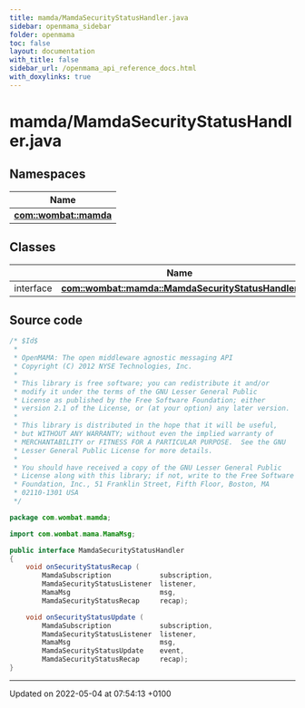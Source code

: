 ```yaml
---
title: mamda/MamdaSecurityStatusHandler.java
sidebar: openmama_sidebar
folder: openmama
toc: false
layout: documentation
with_title: false
sidebar_url: /openmama_api_reference_docs.html
with_doxylinks: true
---
```


# mamda/MamdaSecurityStatusHandler.java



## Namespaces

| Name           |
| -------------- |
| **[com::wombat::mamda](namespacecom_1_1wombat_1_1mamda.html)**  |

## Classes

|                | Name           |
| -------------- | -------------- |
| interface | **[com::wombat::mamda::MamdaSecurityStatusHandler](interfacecom_1_1wombat_1_1mamda_1_1MamdaSecurityStatusHandler.html)**  |




## Source code

```java
/* $Id$
 *
 * OpenMAMA: The open middleware agnostic messaging API
 * Copyright (C) 2012 NYSE Technologies, Inc.
 *
 * This library is free software; you can redistribute it and/or
 * modify it under the terms of the GNU Lesser General Public
 * License as published by the Free Software Foundation; either
 * version 2.1 of the License, or (at your option) any later version.
 *
 * This library is distributed in the hope that it will be useful,
 * but WITHOUT ANY WARRANTY; without even the implied warranty of
 * MERCHANTABILITY or FITNESS FOR A PARTICULAR PURPOSE.  See the GNU
 * Lesser General Public License for more details.
 *
 * You should have received a copy of the GNU Lesser General Public
 * License along with this library; if not, write to the Free Software
 * Foundation, Inc., 51 Franklin Street, Fifth Floor, Boston, MA
 * 02110-1301 USA
 */

package com.wombat.mamda;

import com.wombat.mama.MamaMsg;

public interface MamdaSecurityStatusHandler
{
    void onSecurityStatusRecap (
        MamdaSubscription            subscription,
        MamdaSecurityStatusListener  listener,
        MamaMsg                      msg,
        MamdaSecurityStatusRecap     recap);

    void onSecurityStatusUpdate (
        MamdaSubscription            subscription,
        MamdaSecurityStatusListener  listener,
        MamaMsg                      msg,
        MamdaSecurityStatusUpdate    event,
        MamdaSecurityStatusRecap     recap);
}
```


-------------------------------

Updated on 2022-05-04 at 07:54:13 +0100
